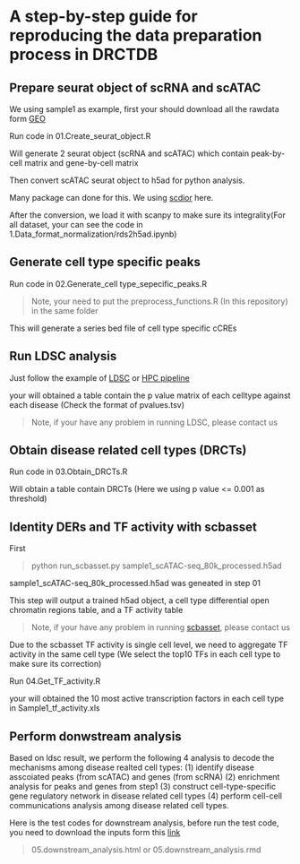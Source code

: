# A step-by-step guide for reproducing the data preparation process in DRCTDB

## Prepare seurat object of scRNA and scATAC

We using sample1 as example, first your should download all the rawdata form [GEO](https://www.ncbi.nlm.nih.gov/geo/query/acc.cgi?acc=GSE165838)

Run code in 01.Create_seurat_object.R

Will generate 2 seurat object (scRNA and scATAC) which contain peak-by-cell matrix and gene-by-cell matrix

Then convert scATAC seurat object to h5ad for python analysis.

Many package can done for this. We using [scdior](https://github.com/JiekaiLab/scDIOR) here.

After the conversion, we load it with scanpy to make sure its integrality(For all dataset, your can see the code in 1.Data_format_normalization/rds2h5ad.ipynb)




## Generate cell type specific peaks

Run code in 02.Generate_cell type_sepecific_peaks.R

> Note, your need to put the preprocess_functions.R (In this repository) in the same folder

This will generate a series bed file of cell type specific cCREs

## Run LDSC analysis
 
Just follow the example of [LDSC](https://github.com/bulik/ldsc/wiki/Cell-type-specific-analyses) or [HPC pipeline](https://github.com/kaizhang/LDSC)

your will obtained a table contain the p value matrix of each celltype against each disease (Check the format of pvalues.tsv)

>Note, if your have any problem in running LDSC, please contact us

## Obtain disease related cell types (DRCTs)

Run code in 03.Obtain_DRCTs.R

Will obtain a table contain DRCTs (Here we using p value <= 0.001 as threshold)

## Identity DERs and TF activity with scbasset

First 
>python run_scbasset.py sample1_scATAC-seq_80k_processed.h5ad

sample1_scATAC-seq_80k_processed.h5ad was geneated in step 01

This step will output a trained h5ad object,
a cell type differential open chromatin regions table, and a TF activity table

>Note, if your have any problem in running [scbasset](https://github.com/calico/scBasset), please contact us


Due to the scbasset TF activity is single cell level, we need to aggregate  TF activity in the same cell type (We select the top10 TFs in each cell type to make sure its correction)

Run 04.Get_TF_activity.R

your will obtained the 10 most active transcription factors in each cell type in Sample1_tf_activity.xls

## Perform donwstream analysis

Based on ldsc result, we perform the following 4 analysis to decode the mechanisms among disease realted cell types: (1) identify disease asscoiated peaks (from scATAC) and genes (from scRNA) (2) enrichment analysis for peaks and genes from step1 (3) construct cell-type-specific gene regulatory network in disease related cell types (4) perform cell-cell communications analysis among disease related cell types.

Here is the test codes for downstream analysis, before run the test code, you need to download the inputs form this [link](https://drctdb.cowtransfer.com/s/b841942cc19549)
>05.downstream_analysis.html or 05.downstream_analysis.rmd

